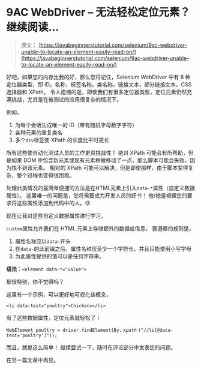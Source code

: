 # 9AC WebDriver – 无法轻松定位元素？ 继续阅读...

> 原文： [https://javabeginnerstutorial.com/selenium/9ac-webdriver-unable-to-locate-an-element-easily-read-on/](https://javabeginnerstutorial.com/selenium/9ac-webdriver-unable-to-locate-an-element-easily-read-on/)

好吧，如果您的内存比我的好，那么您将记住，Selenium WebDriver 中有 8 种定位器类型，即 ID，名称，标签名称，类名称，链接文本，部分链接文本，CSS 选择器和 XPath。 令人遗憾的是，即使我们有很多定位器类型，定位元素仍然充满挑战，尤其是在被测试的应用很复杂的情况下。

例如，

1.  为每个会话生成唯一的 ID（带有随机字母数字字符）
2.  各种元素的重复类名
3.  多个`div`标签使 XPath 的长度比平时更长

所有这些使自动化测试人员的工作更具挑战性！ 绝对 XPath 可能会有所帮助，但是如果 DOM 中包含新元素或现有元素稍微移动了一点，那么脚本可能会失败，因为找不到该元素。 相对的 XPath 可能可以解决，但是即使那样，由于脚本变得复杂，整个过程也变得很困难。

处理此类情况的最简单便捷的方法是在HTML元素上引入`data-*`属性（自定义数据属性）。 这里唯一的问题是，您将需要成为开发人员的好书！ 他/她是根据您的要求将这些属性添加到代码中的人。😉

现在让我对这些自定义数据属性进行学习，

`custom`属性允许我们在 HTML 元素上存储额外的数据或信息。 要遵循的规则是，

1.  属性名称应以`data-`开头
2.  在`data-`的此前缀之后，属性名称应至少一个字符长，并且只能使用小写字母
3.  为此属性提供的值可以是任何字符串。

**语法**：`<element data-*="value">`

那很特别，你不觉得吗？

这里有一个示例，可以更好地可视化该概念，

`<li data-test="poultry">Chickens</li>`

有了这些数据属性，定位元素就轻松了！

`WebElement poultry = driver.findElement(By.` *`xpath`* `("//li[@data-test='poultry']"));`

而且，就是这么简单！ 继续尝试一下，随时在评论部分中发表您的问题。

在另一篇文章中再见。

